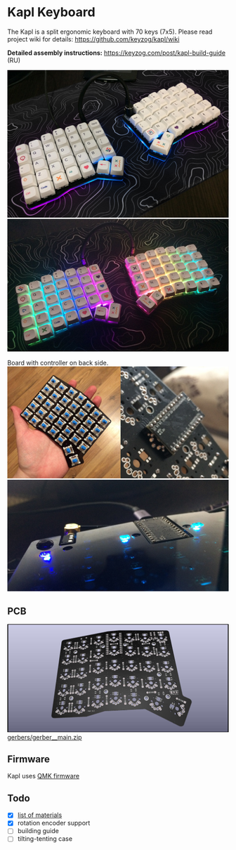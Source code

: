 # Kapl Keyboard

The Kapl is a split ergonomic keyboard with 70 keys (7x5).
Please read project wiki for details: https://github.com/keyzog/kapl/wiki

**Detailed assembly instructions:** https://keyzog.com/post/kapl-build-guide (RU)

![Kapl split keyboard](images/keyboard_2.jpg)
![Kapl split keyboard](images/keyboard.jpg)

Board with controller on back side.
![](images/3.jpg)
![](images/2.jpg)

## PCB

![](images/pcb.jpg)
[gerbers/gerber\_\_main.zip](https://github.com/keyzog/kapl/raw/main/gerbers/gerber__main.zip)

## Firmware

Kapl uses [QMK firmware](https://qmk.fm/)

## Todo

-  [x] [list of materials](https://github.com/keyzog/kapl/wiki#bill-of-materials)
-  [x] rotation encoder support
-  [ ] building guide
-  [ ] tilting-tenting case
